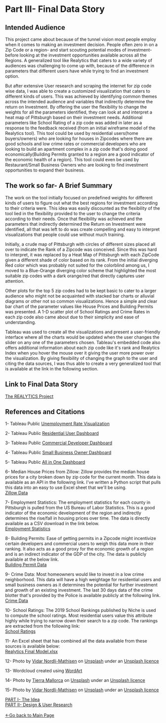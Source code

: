 # Part III- Final Data Story

## Intended Audience

This project came about because of the tunnel vision most people employ when it comes to making an investment decision. People often zero in on a Zip Code or a region- and start scouting potential modes of investment- before looking at the investment opportunities available across all the Regions. A generalized tool like Realytics that caters to a wide variety of audiences was challenging to come up with, because of the difference in parameters that different users have while trying to find an investment option.

But after extensive User research and scraping the internet for zip code wise data, I was able to create a customized visualization that caters to different kinds of users. This was achieved by identifying common themes across the intended audience and variables that indirectly determine the return on Investment. By offering the user the flexibility to change the weights for all the parameters identified, they can look at and interpret a heat map of Pittsburgh based on their investment needs. Additional parameters like School Rating of a zip code was added in later as a response to the feedback received (from an initial wireframe model of the Realytics tool). This tool could be used by residential users(home buyers/owners) who are looking for houses in Zipcodes where there are good schools and low crime rates or commercial developers who are looking to build an apartment complex in a zip code that's doing good economically(Building Permits granted to a region are a good indicator of the economic health of a region). This tool could even be used by Restaurant/Small Business Owners who are looking to find investment opportunities to expand their business.

## The work so far- A Brief Summary

The work on the tool initially focused on predefined weights for different kinds of users to figure out what the best regions for investment according to their criteria were. This idea was easily discounted as the flexibility of the tool lied in the flexibility provided to the user to change the criteria according to their needs. Once that flexibility was achieved and the parameters that indirectly determined the Return on Investment were identified, all that was left to do was create compelling and easy to interpret visualizations that people could use without much training.

Initially, a crude map of Pittsburgh with circles of different sizes placed all over to indicate the Rank of a Zipcode was conceived. Since this was hard to interpret, it was replaced by a Heat Map of Pittsburgh with each ZipCode given a different shade of color based on its rank. From the initial diverging Red color which was probably not suited for the colorblind among us, I moved to a Blue-Orange diverging color scheme that highlighted the most suitable zip codes with a dark orange/red that directly captures user attention.

Other plots for the top 5 zip codes had to be kept basic to cater to a larger audience who might not be acquainted with stacked bar charts or alluvial diagrams or other not so common visualizations. Hence a simple and clear bar chart of the parameter values like House Prices and Building Permits was presented. A 1-D scatter plot of School Ratings and Crime Rates in each zip code also came about due to their simplicity and ease of understanding.

Tableau was used to create all the visualizations and present a user-friendly interface where all the charts would be updated when the user changes the slider on any one of the parameters chosen. Tableau's embedded code also offers additional information about each zip code like it's rank and Realytics Index when you hover the mouse over it giving the user more power over the visualization. By giving flexibility of changing the graph to the user and citing the data sources, I was thus able to create a very generalized tool that is available at the link in the following section.

## Link to Final Data Story

[The REALYTICS Project](https://carnegiemellon.shorthandstories.com/realytics/)

## References and Citations

1- Tableau Public [Unemployment Rate Visualization](https://public.tableau.com/views/UnemploymentRate_15818041056040/UnemploymentRate?:display_count=y&:origin=viz_share_link)

2- Tableau Public [Residential User Dashboard](https://public.tableau.com/views/RealyticsInvestmentBuddy2_0Residential/Dashboard1?:display_count=y&:origin=viz_share_link)

3- Tableau Public [Commercial Developer Dashboard](https://public.tableau.com/views/RealyticsInvestmentBuddy2_0Commercial/Dashboard1?:display_count=y&:origin=viz_share_link)

4- Tableau Public [Small Business Owner Dashboard](https://public.tableau.com/views/RealyticsInvestmentBuddy2_0Restaurant/Dashboard1?:display_count=y&:origin=viz_share_link)

5- Tableau Public [All in One Dashboard](https://public.tableau.com/views/RealyticsInvestmentBuddy2_0/AllinOne?:display_count=y&:origin=viz_share_link)

6- Median House Prices from Zillow:
Zillow provides the median house prices for a city broken down by zip code for the current month. This data is available as an API in the following link. I've written a Python script that pulls this data into an easy to use Excel sheet that we'll be using.<br/>
[Zillow Data](https://www.zillow.com/webservice/GetRegionChildren.htm?zws-id=X1-ZWz18xjv6xav4b_3bebs&state=pa&city=pittsburgh&childtype=zipcode)

7- Employment Statistics:
The employment statistics for each county in Pittsburgh is pulled from the US Bureau of Labor Statistics. This is a good indicator of the economic development of the region and indirectly determines the rise/fall in housing prices over time. The data is directly available as a CSV download in the link below.<br/>
[Employment Statistics](https://www.bls.gov/regions/mid-atlantic/news-release/unemployment_pittsburgh.htm)

8- Building Permits:
Ease of getting permits in a Zipcode might incentivize certain developers and commercial users to weigh this data more in their ranking. It also acts as a good proxy for the economic growth of a region and is an indirect indicator of the GDP of the city. The data is publicly available at the below link.<br/>
[Building Permit Data](https://data.wprdc.org/dataset/city-of-pittsburgh-building-permit-summary)

9- Crime Data:
Most homeowners would like to invest in a low crime neighborhood. This data will have a high weightage for residential users and small business owners as it determines the potential for further investment and growth of an existing investment. The last 30 days data of the crime blotter that's provided by the Police is available publicly at the following link.<br/>
[Crime Data](https://data.wprdc.org/dataset/police-incident-blotter/resource/1797ead8-8262-41cc-9099-cbc8a161924b)

10- School Ratings:
The 2019 School Rankings published by Niche is used to compute the school ratings. Most residential users value this attribute highly while trying to narrow down their search to a zip code. The rankings are extracted from the following link:<br/>
[School Ratings](https://www.niche.com/places-to-live/search/zip-codes-with-the-best-public-schools/m/pittsburgh-metro-area/)

11- An Excel sheet that has combined all the data available from these sources is available below:<br/>
[Realytics Final Model.xlsx](https://github.com/SachinKSunny/Sachin-K-Sunny/files/4242512/Realytics.Final.Model.xlsx)

12- Photo by [Vidar Nordli-Mathisen](https://unsplash.com/@vidarnm?utm_source=unsplash&utm_medium=referral&utm_content=creditCopyText) on [Unsplash](https://unsplash.com/s/photos/pittsburgh-night-view?utm_source=unsplash&utm_medium=referral&utm_content=creditCopyText) under an [Unsplash licence](https://unsplash.com/license)

13- Wordcloud created using [WordArt](https://wordart.com/create)

14- Photo by [Tierra Mallorca](https://unsplash.com/@tierramallorca?utm_source=unsplash&utm_medium=referral&utm_content=creditCopyText) on [Unsplash](https://unsplash.com/@tierramallorca?utm_source=unsplash&utm_medium=referral&utm_content=creditCopyText) under an [Unsplash licence](https://unsplash.com/license)

15- Photo by [Vidar Nordli-Mathisen](https://unsplash.com/@vidarnm?utm_source=unsplash&utm_medium=referral&utm_content=creditCopyText) on [Unsplash](https://unsplash.com/s/photos/pittsburgh-view?utm_source=unsplash&utm_medium=referral&utm_content=creditCopyText) under an [Unsplash licence](https://unsplash.com/license)  

[PART I- The Idea](/Realytics.md)<br>
[PART II- Design & User Research](/Wireframe&Feedback.md)
<br><br>
[<-Go back to Main Page](https://sachinksunny.github.io/Sachin-K-Sunny/)
